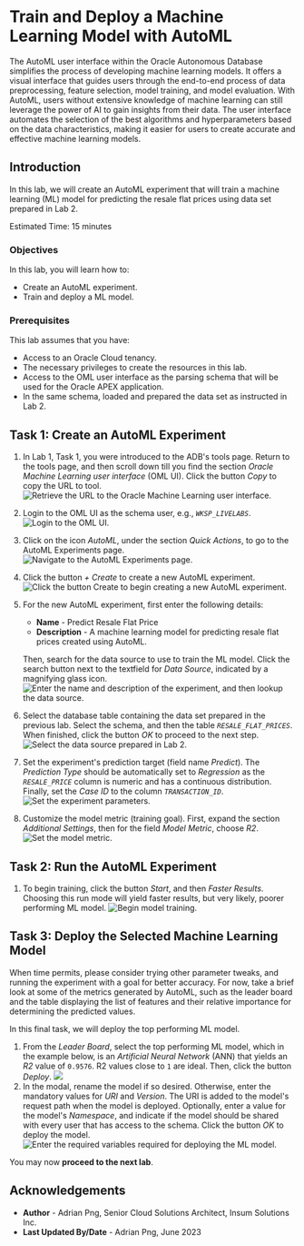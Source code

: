 # Train and Deploy a Machine Learning Model with AutoML

The AutoML user interface within the Oracle Autonomous Database simplifies the process of developing machine learning models. It offers a visual interface that guides users through the end-to-end process of data preprocessing, feature selection, model training, and model evaluation. With AutoML, users without extensive knowledge of machine learning can still leverage the power of AI to gain insights from their data. The user interface automates the selection of the best algorithms and hyperparameters based on the data characteristics, making it easier for users to create accurate and effective machine learning models.

## Introduction

In this lab, we will create an AutoML experiment that will train a machine learning (ML) model for predicting the resale flat prices using data set prepared in Lab 2.

Estimated Time: 15 minutes

### Objectives

In this lab, you will learn how to:

* Create an AutoML experiment.
* Train and deploy a ML model.

### Prerequisites

This lab assumes that you have:

* Access to an Oracle Cloud tenancy.
* The necessary privileges to create the resources in this lab.
* Access to the OML user interface as the parsing schema that will be used for the Oracle APEX application.
* In the same schema, loaded and prepared the data set as instructed in Lab 2.

## Task 1: Create an AutoML Experiment

1. In Lab 1, Task 1, you were introduced to the ADB's tools page. Return to the tools page, and then scroll down till you find the section *Oracle Machine Learning user interface* (OML UI). Click the button *Copy* to copy the URL to tool.
![Retrieve the URL to the Oracle Machine Learning user interface.](./images/get-link-to-oml-ui.png)
1. Login to the OML UI as the schema user, e.g., *`WKSP_LIVELABS`*.
![Login to the OML UI.](./images/login-to-oml-ui.png)
1. Click on the icon *AutoML*, under the section *Quick Actions*, to go to the AutoML Experiments page.
![Navigate to the AutoML Experiments page.](./images/navigate-to-list-of-automl-experiments.png)
1. Click the button *+ Create* to create a new AutoML experiment.
![Click the button Create to begin creating a new AutoML experiment.](./images/click-create-to-create-new-automl-experiment.png)
1. For the new AutoML experiment, first enter the following details:
    * **Name** - Predict Resale Flat Price
    * **Description** - A machine learning model for predicting resale flat prices created using AutoML.

    Then, search for the data source to use to train the ML model. Click the search button next to the textfield for *Data Source*, indicated by a magnifying glass icon.
![Enter the name and description of the experiment, and then lookup the data source.](./images/enter-name-and-description.png)
1. Select the database table containing the data set prepared in the previous lab. Select the schema, and then the table *`RESALE_FLAT_PRICES`*. When finished, click the button *OK* to proceed to the next step.
![Select the data source prepared in Lab 2.](./images/select-data-source.png)
1. Set the experiment's prediction target (field name *Predict*). The *Prediction Type* should be automatically set to *Regression* as the *`RESALE_PRICE`* column is numeric and has a continuous distribution. Finally, set the *Case ID* to the column *`TRANSACTION_ID`*.
![Set the experiment parameters.](./images/set-experiment-parameters.png)
1. Customize the model metric (training goal). First, expand the section *Additional Settings*, then for the field *Model Metric*, choose *R2*.
![Set the model metric.](./images/set-model-metric.png)

## Task 2: Run the AutoML Experiment

1. To begin training, click the button *Start*, and then *Faster Results*. Choosing this run mode will yield faster results, but very likely, poorer performing ML model.
![Begin model training.](./images/begin-model-training.png)

## Task 3: Deploy the Selected Machine Learning Model

When time permits, please consider trying other parameter tweaks, and running the experiment with a goal for better accuracy. For now, take a brief look at some of the metrics generated by AutoML, such as the leader board and the table displaying the list of features and their relative importance for determining the predicted values.

In this final task, we will deploy the top performing ML model.

1. From the *Leader Board*, select the top performing ML model, which in the example below, is an *Artificial Neural Network* (ANN) that yields an *R2* value of `0.9576`. R2 values close to `1` are ideal. Then, click the button *Deploy*.
![](./images/select-the-top-performing-ml-model.png)
1. In the modal, rename the model if so desired. Otherwise, enter the mandatory values for *URI* and *Version*. The URI is added to the model's request path when the model is deployed. Optionally, enter a value for the model's *Namespace*, and indicate if the model should be shared with every user that has access to the schema. Click the button *OK* to deploy the model.
![Enter the required variables required for deploying the ML model.](./images/define-model-deployment-variables.png)

You may now **proceed to the next lab**.

## Acknowledgements

* **Author** - Adrian Png, Senior Cloud Solutions Architect, Insum Solutions Inc.
* **Last Updated By/Date** - Adrian Png, June 2023
